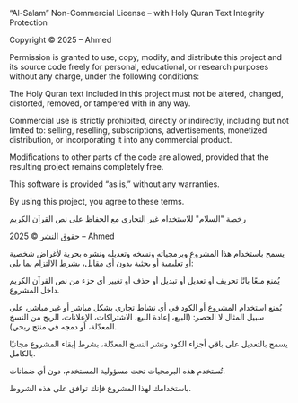 “Al-Salam” Non-Commercial License – with Holy Quran Text Integrity Protection

Copyright © 2025 – Ahmed

Permission is granted to use, copy, modify, and distribute this project and its source code freely for personal, educational, or research purposes without any charge, under the following conditions:

The Holy Quran text included in this project must not be altered, changed, distorted, removed, or tampered with in any way.

Commercial use is strictly prohibited, directly or indirectly, including but not limited to: selling, reselling, subscriptions, advertisements, monetized distribution, or incorporating it into any commercial product.

Modifications to other parts of the code are allowed, provided that the resulting project remains completely free.

This software is provided “as is,” without any warranties.

By using this project, you agree to these terms.

رخصة "السلام" للاستخدام غير التجاري مع الحفاظ على نص القرآن الكريم

حقوق النشر © 2025 – Ahmed

يسمح باستخدام هذا المشروع وبرمجياته ونسخه وتعديله ونشره بحرية لأغراض شخصية أو تعليمية أو بحثية بدون أي مقابل، بشرط الالتزام بما يلي:

يُمنع منعًا باتًا تحريف أو تعديل أو تبديل أو حذف أو تغيير أي جزء من نص القرآن الكريم داخل المشروع.

يُمنع استخدام المشروع أو الكود في أي نشاط تجاري بشكل مباشر أو غير مباشر، على سبيل المثال لا الحصر: (البيع، إعادة البيع، الاشتراكات، الإعلانات، الربح من النسخ المعدّلة، أو دمجه في منتج ربحي).

يسمح بالتعديل على باقي أجزاء الكود ونشر النسخ المعدّلة، بشرط إبقاء المشروع مجانيًا بالكامل.

تُستخدم هذه البرمجيات تحت مسؤولية المستخدم، دون أي ضمانات.

باستخدامك لهذا المشروع فإنك توافق على هذه الشروط.
